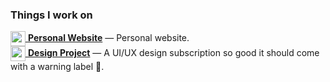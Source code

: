 ### Things I work on

[<img src="https://avatars.githubusercontent.com/u/8798356?v=4" width="24" height="24" align="center"> **Personal Website**](https://github.com/website) — Personal website.  
[<img src="https://i.imgur.com/XoHgvmU.jpg" width="24" height="24" align="center"> **Design Project**](https://designproject.io) — A UI/UX design subscription so good it should come with a warning label 🎨.
